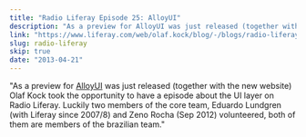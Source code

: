 ```yaml
---
title: "Radio Liferay Episode 25: AlloyUI"
description: "As a preview for AlloyUI was just released (together with the new website) Olaf Kock took the opportunity to have a episode about the UI layer on Radio Liferay. Luckily two members of the core team, Eduardo Lundgren (with Liferay since 2007/8) and Zeno Rocha (Sep 2012) volunteered, both of them are members of the brazilian team."
link: "https://www.liferay.com/web/olaf.kock/blog/-/blogs/radio-liferay-episode-25-eduardo-lundgren-and-zeno-rocha-alloyu-2"
slug: radio-liferay
skip: true
date: "2013-04-21"
---
```


"As a preview for <a href="http://alloyui.com/">AlloyUI</a> was just released (together with the new website) Olaf Kock took the opportunity to have a episode about the UI layer on Radio Liferay. Luckily two members of the core team, Eduardo Lundgren (with Liferay since 2007/8) and Zeno Rocha (Sep 2012) volunteered, both of them are members of the brazilian team."
